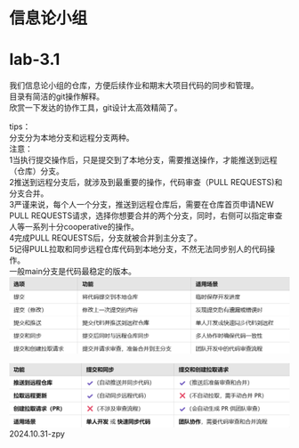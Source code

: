 # 信息论小组     
# lab-3.1     

我们信息论小组的仓库，方便后续作业和期末大项目代码的同步和管理。     
目录有简洁的git操作解释。    
欣赏一下发达的协作工具，git设计太高效精简了。     


tips：     
  分支分为本地分支和远程分支两种。     
    注意：   
    1当执行提交操作后，只是提交到了本地分支，需要推送操作，才能推送到远程（仓库）分支。   
    2推送到远程分支后，就涉及到最重要的操作，代码审查（PULL REQUESTS)和分支合并。   
    3严谨来说，每个人一个分支，推送到远程仓库后，需要在仓库首页申请NEW PULL REQUESTS请求，选择你想要合并的两个分支，同时，右侧可以指定审查人等一系列十分cooperative的操作。   
    4完成PULL REQUESTS后，分支就被合并到主分支了。   
    5记得PULL拉取和同步远程仓库代码到本地分支，不然无法同步别人的代码操作。   
  一般main分支是代码最稳定的版本。   
  ![failedtoopen](git操作解释1.png)   
        
  ![failedtoopen](git操作解释2.png)       
  2024.10.31-zpy

